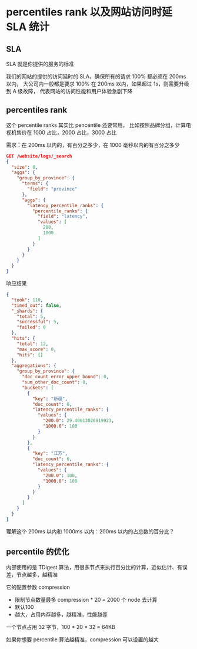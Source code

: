# percentiles rank 以及网站访问时延 SLA 统计

## SLA
SLA 就是你提供的服务的标准

我们的网站的提供的访问延时的 SLA，确保所有的请求 100% 都必须在 200ms 以内，
大公司内一般都是要求 100% 在 200ms 以内，如果超过 1s，则需要升级到 A 级故障，
代表网站的访问性能和用户体验急剧下降

## percentiles rank
这个 percentile ranks 其实比 pencentile 还要常用，
比如按照品牌分组，计算电视机售价在 1000 占比，2000 占比，3000 占比

需求：在 200ms 以内的，有百分之多少，在 1000 毫秒以内的有百分之多少

```json
GET /website/logs/_search
{
  "size": 0,
  "aggs": {
    "group_by_province": {
      "terms": {
        "field": "province"
      },
      "aggs": {
        "latency_percentile_ranks": {
          "percentile_ranks": {
            "field": "latency",
            "values": [
              200,
              1000
            ]
          }
        }
      }
    }
  }
}
```
响应结果

```json
{
  "took": 110,
  "timed_out": false,
  "_shards": {
    "total": 5,
    "successful": 5,
    "failed": 0
  },
  "hits": {
    "total": 12,
    "max_score": 0,
    "hits": []
  },
  "aggregations": {
    "group_by_province": {
      "doc_count_error_upper_bound": 0,
      "sum_other_doc_count": 0,
      "buckets": [
        {
          "key": "新疆",
          "doc_count": 6,
          "latency_percentile_ranks": {
            "values": {
              "200.0": 29.40613026819923,
              "1000.0": 100
            }
          }
        },
        {
          "key": "江苏",
          "doc_count": 6,
          "latency_percentile_ranks": {
            "values": {
              "200.0": 100,
              "1000.0": 100
            }
          }
        }
      ]
    }
  }
}
```

理解这个 200ms 以内和 1000ms 以内：200ms 以内的占总数的百分比？

## percentile 的优化

内部使用的是 TDigest 算法，用很多节点来执行百分比的计算，近似估计、有误差，节点越多，越精准

它的配置参数 compression

- 限制节点数量最多 compression * 20 = 2000 个 node 去计算
- 默认100
- 越大，占用内存越多，越精准，性能越差

一个节点占用 32 字节，100 * 20 * 32 = 64KB

如果你想要 percentile 算法越精准，compression 可以设置的越大
